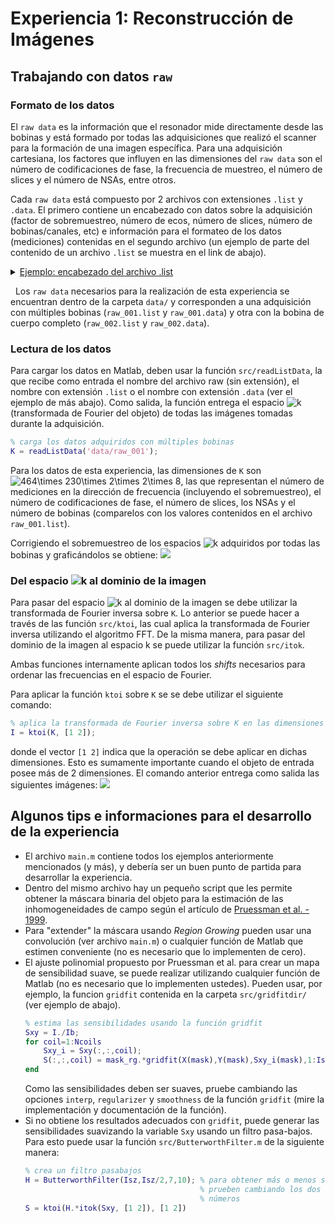 # Experiencia 1: Reconstrucción de Imágenes
## Trabajando con datos ```raw```
### Formato de los datos
El ```raw data``` es la información que el resonador mide directamente desde las bobinas y está formado por todas las adquisiciones que realizó el scanner para la formación de una imagen específica. Para una adquisición cartesiana, los factores que influyen en las dimensiones del ```raw data``` son el número de codificaciones de fase, la frecuencia de muestreo, el número de slices y el número de NSAs, entre otros.

Cada ```raw data``` está compuesto por 2 archivos con extensiones ```.list``` y ```.data```. El primero contiene un encabezado con datos sobre la adquisición (factor de sobremuestreo, número de ecos, número de slices, número de bobinas/canales, etc) e información para el formateo de los datos (mediciones) contenidas en el segundo archivo (un ejemplo de parte del contenido de un archivo ```.list``` se muestra en el link de abajo).

<details><summary><u>Ejemplo: encabezado del archivo .list </u></summary>
<p>

```bash
# === GENERAL INFORMATION ========================================================
#
# n.a. n.a. n.a.  number of ...                        value
# ---- ---- ----  ----------------------------------   -----
.    0    0    0  number_of_mixes                    :     1
#
# mix  n.a. n.a.  number of ...                        value
# ---- ---- ----  ----------------------------------   -----
.    0    0    0  number_of_encoding_dimensions      :     2
.    0    0    0  number_of_dynamic_scans            :     1
.    0    0    0  number_of_cardiac_phases           :     1
.    0    0    0  number_of_echoes                   :     1
.    0    0    0  number_of_locations                :     2
.    0    0    0  number_of_extra_attribute_1_values :     1
.    0    0    0  number_of_extra_attribute_2_values :     1
.    0    0    0  number_of_signal_averages          :     2
#
# n.a. n.a. loca  number of ...                        value
# ---- ---- ----  ----------------------------------   -----
.    0    0    0  number of coil channels            :     8
.    0    0    1  number of coil channels            :     8
# ---- ---- ----  ----------------------------------   -----
# For more channel information, see the trailer of this file.
#
# mix  echo n.a.  k-space coordinate ranges            start  end
# ---- ---- ----  ----------------------------------   -----  -----
.    0    0    0  kx_range                           :  -232    231
.    0    0    0  ky_range                           :  -115    114
#
# mix  echo n.a.  k-space oversample factors           value
# ---- ---- ----  ----------------------------------   ---------
.    0    0    0  kx_oversample_factor               :    2.0000
.    0    0    0  ky_oversample_factor               :    1.0000
#
# mix  n.a. n.a.  reconstruction matrix                value
# ---- ---- ----  ----------------------------------   -----
.    0    0    0  X-resolution                       :   256
.    0    0    0  Y-resolution                       :   256
#
# n.a. n.a. n.a.  SENSE factors (spatial dirs only!)   value
# ---- ---- ----  ----------------------------------   ---------
.    0    0    0  X-direction SENSE factor           :    1.0000
.    0    0    0  Y-direction SENSE factor           :    1.0000
#
# mix  echo loca  imaging space coordinate ranges      start  end
# ---- ---- ----  ----------------------------------   -----  -----
.    0    0    0  X_range                            :  -128    127
.    0    0    0  Y_range                            :  -256     -1
.    0    0    1  X_range                            :  -128    127
.    0    0    1  Y_range                            :  -256     -1
```
</p>
</details>

&nbsp;
Los ```raw data``` necesarios para la realización de esta experiencia se encuentran dentro de la carpeta ```data/``` y corresponden a una adquisición con múltiples bobinas (```raw_001.list``` y ```raw_001.data```) y otra con la bobina de cuerpo completo (```raw_002.list``` y ```raw_002.data```). 


### Lectura de los datos
Para cargar los datos en Matlab, deben usar la función ```src/readListData```, la que recibe como entrada el nombre del archivo raw (sin extensión), el nombre con extensión ```.list``` o el nombre con extensión ```.data``` (ver el ejemplo de más abajo). Como salida, la función entrega el espacio <img src="https://latex.codecogs.com/svg.latex?k" title="k" /> (transformada de Fourier del objeto) de todas las imágenes tomadas durante la adquisición.
```matlab
% carga los datos adquiridos con múltiples bobinas
K = readListData('data/raw_001');
```
Para los datos de esta experiencia, las dimensiones de ```K``` son <img src="https://latex.codecogs.com/gif.latex?464\times&space;230\times&space;2\times&space;2\times&space;8" title="464\times 230\times 2\times 2\times 8" />, las que representan el número de mediciones en la dirección de frecuencia (incluyendo el sobremuestreo), el número de codificaciones de fase, el número de slices, los NSAs y el número de bobinas (comparelos con los valores contenidos en el archivo ```raw_001.list```).


Corrigiendo el sobremuestreo de los espacios <img src="https://latex.codecogs.com/svg.latex?k" title="k" /> adquiridos por todas las bobinas y graficándolos se obtiene:
![](https://github.com/hmella/IEE3773/blob/master/images/exp_1a.png?raw=true)


### Del espacio <img src="https://latex.codecogs.com/svg.latex?\large\boldsymbol{k}" title="k" /> al dominio de la imagen
Para pasar del espacio <img src="https://latex.codecogs.com/svg.latex?k" title="k" /> al dominio de la imagen se debe utilizar la transformada de Fourier inversa sobre ```K```. Lo anterior se puede hacer a través de las función ```src/ktoi```, las cual aplica la transformada de Fourier inversa utilizando el algoritmo FFT. De la misma manera, para pasar del dominio de la imagen al espacio k se puede utilizar la función ```src/itok```.

Ambas funciones internamente aplican todos los *shifts* necesarios para ordenar las frecuencias en el espacio de Fourier.

Para aplicar la función ```ktoi``` sobre ```K``` se se debe utilizar el siguiente comando:
```matlab
% aplica la transformada de Fourier inversa sobre K en las dimensiones [1 2]
I = ktoi(K, [1 2]);
```
donde el vector ```[1 2]``` indica que la operación se debe aplicar en dichas dimensiones. Esto es sumamente importante cuando el objeto de entrada posee más de 2 dimensiones. El comando anterior entrega como salida las siguientes imágenes:
![](https://github.com/hmella/IEE3773/blob/master/images/exp_1b.png?raw=true)


## Algunos tips e informaciones para el desarrollo de la experiencia
* El archivo ```main.m``` contiene todos los ejemplos anteriormente mencionados (y más), y debería ser un buen punto de partida para desarrollar la experiencia.
* Dentro del mismo archivo hay un pequeño script que les permite obtener la máscara binaria del objeto para la estimación de las inhomogeneidades de campo según el artículo de [Pruessman et al. - 1999](https://github.com/hmella/IEE3773/blob/master/Experiencia%201:%20Reconstruccion/bib/Pruessmann_et_al-1999-Magnetic_Resonance_in_Medicine.pdf).
* Para "extender" la máscara usando *Region Growing* pueden usar una convolución (ver archivo ```main.m```) o cualquier función de Matlab que estimen conveniente (no es necesario que lo implementen de cero).
* El ajuste polinomial propuesto por Pruessman et al. para crear un mapa de sensibilidad suave, se puede realizar utilizando cualquier función de Matlab (no es necesario que lo implementen ustedes). Pueden usar, por ejemplo, la funcion ```gridfit``` contenida en la carpeta ```src/gridfitdir/``` (ver ejemplo de abajo).
    ```matlab
    % estima las sensibilidades usando la función gridfit
    Sxy = I./Ib;
    for coil=1:Ncoils
        Sxy_i = Sxy(:,:,coil);
        S(:,:,coil) = mask_rg.*gridfit(X(mask),Y(mask),Sxy_i(mask),1:Isz(2),1:Isz(1));
    end
    ```
    Como las sensibilidades deben ser suaves, pruebe cambiando las opciones ```interp```, ```regularizer``` y ```smoothness``` de la función ```gridfit``` (mire la implementación y documentación de la función).
* Si no obtiene los resultados adecuados con ```gridfit```, puede generar las sensibilidades suavizando la variable ```Sxy``` usando un filtro pasa-bajos. Para esto puede usar la función ```src/ButterworthFilter.m``` de la siguiente manera:
    ```matlab
    % crea un filtro pasabajos
    H = ButterworthFilter(Isz,Isz/2,7,10); % para obtener más o menos suavizado 
                                           % prueben cambiando los dos últimos 
                                           % números
    S = ktoi(H.*itok(Sxy, [1 2]), [1 2])
    ```

